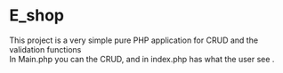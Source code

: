 # E_shop
This project is a very simple pure PHP application for CRUD and the validation functions  
In Main.php  you can  the CRUD,
and in index.php has what the user see . 

